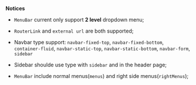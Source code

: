 
**Notices**

* `MenuBar` current only support **2 level** dropdown menu;

* `RouterLink` and `external url` are both supported;

* Navbar type support: `navbar-fixed-top`, `navbar-fixed-bottom`, `container-fluid`, `navbar-static-top`, `navbar-static-bottom`, `navbar-form`, `sidebar`

* Sidebar shoulde use type with `sidebar` and in the header page;

* `MenuBar` include normal menus(`menus`) and right side menus(`rightMenus`);
